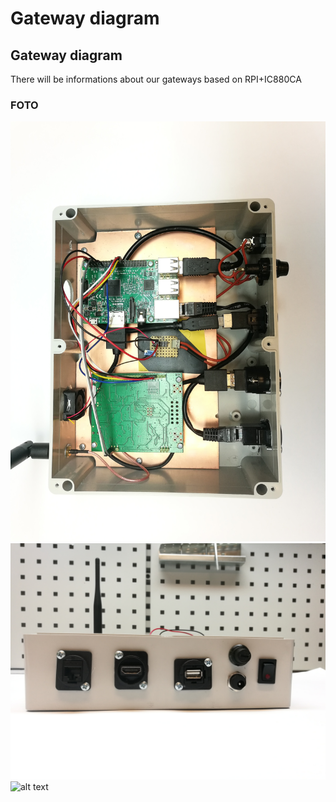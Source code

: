# Gateway diagram <Name>
## Gateway diagram
There will be informations about our gateways based on RPI+IC880CA
### FOTO
![alt text](./img/gw-1.jpg "Table")
![alt text](./img/gw-2.jpg "Table")
![alt text](./img/gw-description.png "Table")
